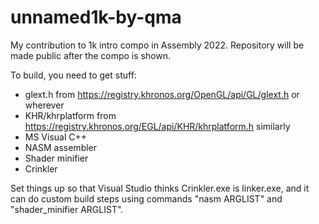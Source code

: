 # unnamed1k-by-qma
My contribution to 1k intro compo in Assembly 2022. Repository will be made public after the compo is shown.

To build, you need to get stuff:
  - glext.h from https://registry.khronos.org/OpenGL/api/GL/glext.h or wherever
  - KHR/khrplatform from https://registry.khronos.org/EGL/api/KHR/khrplatform.h similarly
  - MS Visual C++
  - NASM assembler
  - Shader minifier
  - Crinkler

Set things up so that Visual Studio thinks Crinkler.exe is linker.exe, and it can do
custom build steps using commands "nasm ARGLIST" and "shader_minifier ARGLIST".

